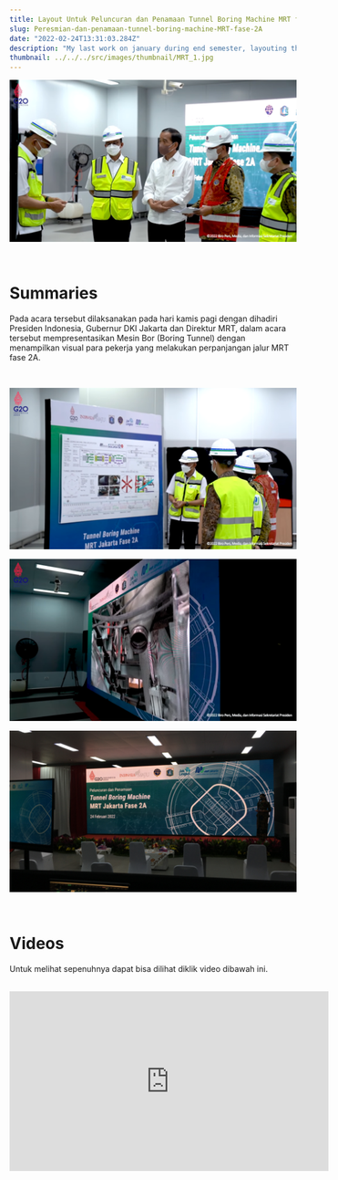 ```yaml
---
title: Layout Untuk Peluncuran dan Penamaan Tunnel Boring Machine MRT fase 2A
slug: Peresmian-dan-penamaan-tunnel-boring-machine-MRT-fase-2A
date: "2022-02-24T13:31:03.284Z"
description: "My last work on january during end semester, layouting the banner for MRT opening ceremony Tunnel Boring machine, represented by the Indonesian presiden Jokowi and Jakarta Governer Anies."
thumbnail: ../../../src/images/thumbnail/MRT_1.jpg
---
```


![Penamaan dam Peluncuran Boring Tunnel](./MRT3.png)

<br>

# Summaries

Pada acara tersebut dilaksanakan pada hari kamis pagi dengan dihadiri Presiden Indonesia, Gubernur DKI Jakarta dan Direktur MRT, dalam acara tersebut mempresentasikan Mesin Bor (Boring Tunnel) dengan menampilkan visual para pekerja yang melakukan perpanjangan jalur MRT fase 2A.

<br>

![Penamaan dam Peluncuran Boring Tunnel](./MRT.png)
<br>

![Layout Banner Acara LED](./MRT2.png)
<br>

![Layout Banner Acara LED](./MRT4.png)

<br>

# Videos
Untuk melihat sepenuhnya dapat bisa dilihat diklik video dibawah ini.

<br>

<iframe width="560" height="315" src="https://www.youtube.com/embed/eZoWsSYWcA0" title="YouTube video player" frameborder="0" allow="accelerometer; clipboard-write; encrypted-media; gyroscope; picture-in-picture" allowfullscreen></iframe>